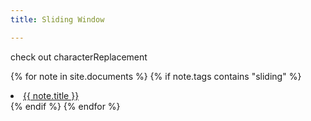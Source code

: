 ```yaml
---
title: Sliding Window 

---
```



check out characterReplacement



{% for note in site.documents %}
{% if note.tags contains "sliding" %}
<li>
    <a href="{{ note.url }}">{{ note.title  }}</a>
</li>
{% endif %}
{% endfor %}


